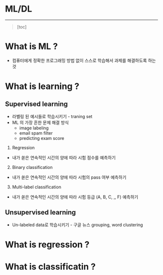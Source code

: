 # ML/DL

----

> [toc]

# What is ML ?

- 컴퓨터에게 정확한 프로그래밍 방법 없이 스스로 학습해서 과제를 해결하도록 하는 것

# What is learning ?

## Supervised learning

- 라벨링 된 예시들로 학습시키기 - traning set
- ML 의 가장 흔한 문제 해결 방식
  - image labeling
  - email spam filter
  - predicting exam score

1. Regression

- 내가 쏟은 연속적인 시간의 양에 따라 시험 점수를 예측하기

2. Binary classification

- 내가 쏟은 연속적인 시간의 양에 따라 시험의 pass 여부 예측하기

3. Multi-label classification

- 내가 쏟은 연속적인 시간의 양에 따라 시험 등급 (A, B, C, ,, F) 예측하기

## Unsupervised learning

- Un-labeled data로 학습시키기 - 구글 뉴스 grouping, word clustering

# What is regression ?



# What is classificatin ?

